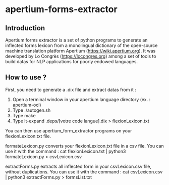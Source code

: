# apertium-forms-extractor

## Introduction
Apertium forms extractor is a set of python programs to generate an inflected forms lexicon from a monolingual dictionary of the open-source machine translation platform Apertium (https://wiki.apertium.org).
It was developed by Lo Congrès (https://locongres.org) among a set of tools to build datas for NLP applications for poorly endowed languages.

## How to use ?
First, you need to generate a .dix file and extract datas from it :
1) Open a terminal window in your apertium language directory (ex. : apertium-oci)
2) Type ./autogen.sh
3) Type make
4) Type lt-expand .deps/[votre code langue].dix > flexionLexicon.txt

You can then use apertium_form_extractor programs on your flexionLexicon.txt file.

formateLexicon.py converts your flexionLexicon.txt file in a csv file. You can use it with the command : cat flexionLexicon.txt | python3 formateLexicon.py > csvLexicon.csv

extractForms.py extracts all inflected form in your csvLexicon.csv file, without duplications. You can use it with the command : cat csvLexicon.csv | python3 extractForms.py > formsList.txt
